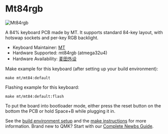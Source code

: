# Mt84rgb 

![Mt84rgb](https://i.imgur.com/2fJg3DDl.png)

A 84% keyboard PCB made by MT.
It supports standard 84-key layout, with hotswap sockets and per-key RGB backlight.


* Keyboard Maintainer: [MT](https://github.com/704340378)
* Hardware Supported: mt84rgb (atmega32u4)
* Hardware Availability: [麦田外设](https://shop110310565.taobao.com)

Make example for this keyboard (after setting up your build environment):

    make mt/mt84:default
    
Flashing example for this keyboard:

    make mt/mt84:default:flash

To put the board into bootloader mode, either press the reset button on the bottom the PCB or hold Space+B while plugging it in.

See the [build environment setup](https://docs.qmk.fm/#/getting_started_build_tools) and the [make instructions](https://docs.qmk.fm/#/getting_started_make_guide) for more information. Brand new to QMK? Start with our [Complete Newbs Guide](https://docs.qmk.fm/#/newbs).
